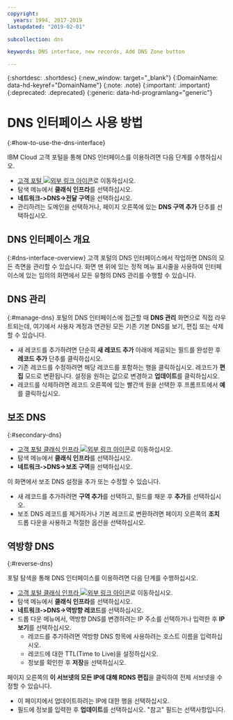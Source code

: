 ```yaml
---
copyright:
  years: 1994, 2017-2019
lastupdated: "2019-02-01"

subcollection: dns

keywords: DNS interface, new records, Add DNS Zone button

---
```



{:shortdesc: .shortdesc}
{:new_window: target="_blank"}
{:DomainName: data-hd-keyref="DomainName"}
{:note: .note}
{:important: .important}
{:deprecated: .deprecated}
{:generic: data-hd-programlang="generic"}

# DNS 인터페이스 사용 방법
{:#how-to-use-the-dns-interface}

IBM Cloud 고객 포털을 통해 DNS 인터페이스를 이용하려면 다음 단계를 수행하십시오.

* [고객 포털 ![외부 링크 아이콘](../../icons/launch-glyph.svg "외부 링크 아이콘")](https://{DomainName}/)로 이동하십시오.
* 탐색 메뉴에서 **클래식 인프라**를 선택하십시오.
* **네트워크->DNS->전달 구역**을 선택하십시오.
* 관리하려는 도메인을 선택하거나, 페이지 오른쪽에 있는 **DNS 구역 추가** 단추를 선택하십시오.

## DNS 인터페이스 개요
{:#dns-interface-overview}
고객 포털의 DNS 인터페이스에서 작업하면 DNS의 모든 측면을 관리할 수 있습니다. 화면 맨 위에 있는 정적 메뉴 표시줄을 사용하여 인터페이스에 있는 임의의 화면에서 모든 유형의 DNS 관리를 수행할 수 있습니다.

## DNS 관리
{:#manage-dns}
포털의 DNS 인터페이스에 접근할 때 **DNS 관리** 화면으로 직접 라우트되는데, 여기에서 사용자 계정과 연관된 모든 기존 기본 DNS를 보기, 편집 또는 삭제할 수 있습니다.

* 새 레코드를 추가하려면 단순히 **새 레코드 추가** 아래에 제공되는 필드를 완성한 후 **레코드 추가** 단추를 클릭하십시오.
* 기존 레코드를 수정하려면 해당 레코드를 포함하는 행을 클릭하십시오. 레코드가 **편집** 모드로 변환됩니다. 설정을 원하는 값으로 변경하고 **업데이트**를 클릭하십시오.
* 레코드를 삭제하려면 레코드 오른쪽에 있는 빨간색 원을 선택한 후 프롬프트에서 **예**를 클릭하십시오.

## 보조 DNS
{:#secondary-dns}

* [고객 포털 클래식 인프라 ![외부 링크 아이콘](../../icons/launch-glyph.svg "외부 링크 아이콘")](https://{DomainName}/)로 이동하십시오.
* 탐색 메뉴에서 **클래식 인프라**를 선택하십시오.
* **네트워크->DNS->보조 구역**을 선택하십시오.

이 화면에서 보조 DNS 설정을 추가 또는 수정할 수 있습니다.

* 새 레코드를 추가하려면 **구역 추가**를 선택하고, 필드를 채운 후 **추가**를 선택하십시오.
* 보조 DNS 레코드를 제거하거나 기본 레코드로 변환하려면 페이지 오른쪽의 **조치** 드롭 다운을 사용하고 적절한 옵션을 선택하십시오.

## 역방향 DNS
{:#reverse-dns}

포털 탐색을 통해 DNS 인터페이스를 이용하려면 다음 단계를 수행하십시오.

* [고객 포털 클래식 인프라 ![외부 링크 아이콘](../../icons/launch-glyph.svg "외부 링크 아이콘")](https://{DomainName}/)로 이동하십시오.
* 탐색 메뉴에서 **클래식 인프라**를 선택하십시오.
* **네트워크->DNS->역방향 레코드**를 선택하십시오.
* 드롭 다운 메뉴에서, 역방향 DNS를 변경하려는 IP 주소를 선택하거나 입력한 후 **IP 보기**를 선택하십시오.
  * 레코드를 추가하려면 역방향 DNS 항목에 사용하려는 호스트 이름을 입력하십시오.
  * 레코드에 대한 TTL(Time to Live)을 설정하십시오.
  * 정보를 확인한 후 **저장**을 선택하십시오.

페이지 오른쪽의 **이 서브넷의 모든 IP에 대해 RDNS 편집**을 클릭하여 전체 서브넷을 수정할 수 있습니다.

* 이 페이지에서 업데이트하려는 IP에 대한 행을 선택하십시오.
* 필드에 정보를 입력한 후 **업데이트**를 선택하십시오. "참고" 필드는 선택사항입니다.

<!--## Propagation Check

* Navigate to the [Customer Portal ![External link icon](../../icons/launch-glyph.svg "External link icon")](https://{DomainName}/).
* Select **Network > Tools**

On the page that loads, you can select from multiple tools; To check the propagation of your domain name through the DNS servers, use the bottom option.

* Enter the appropriate information into the fields, then select **Check DNS**
* After a few moments, the box to the right will update with the current DNS information for the domain.-->
